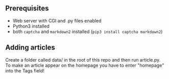 ## Prerequisites
- Web server with CGI and .py files enabled
- Python3 installed
- both `captcha` and `markdown2` installed (`pip3 install captcha markdown2`)

## Adding articles
Create a folder called data/ in the root of this repo and then run article.py. To make an article appear on the homepage you have to enter "homepage" into the Tags field!


